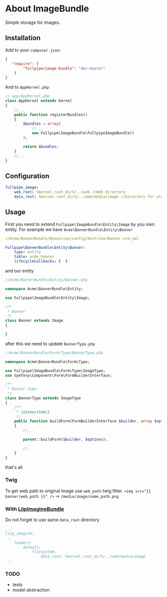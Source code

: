 About ImageBundle
=================
Simple storage for images.

## Installation

Add to your `composer.json`:
```json
{
   "require": {
        "fullpipe/image-bundle": "dev-master"
    }
}
```

And to `AppKernel.php`:
```php
// app/AppKernel.php
class AppKernel extends Kernel
{
    //...
    public function registerBundles()
    {
        $bundles = array(
            //...
            new Fullpipe\ImageBundle\FullpipeImageBundle()
        );

        return $bundles;
    }
    //...
}
```

## Configuration

```yaml
fullpipe_image:
    web_root: %kernel.root_dir%/../web //Web directory
    data_root: %kernel.root_dir%/../web/media/image //Directory for storing images
```

## Usage

First you need to extend `Fullpipe\ImageBundle\Entity\Image` by you own entity.
For example we have `Acme\BannerBundle\Entity\Banner`

```yaml
//Acme/BannerBundle/Resources/config/doctrine/Banner.orm.yml

Fullpipe\BannerBundle\Entity\Banner:
    type: entity
    table: acme_banner
    lifecycleCallbacks: {  }
```
and our entity
```php
//Acme/BannerBundle/Entity/Banner.php

namespace Acme\BannerBundle\Entity;

use Fullpipe\ImageBundle\Entity\Image;

/**
 * Banner
 */
class Banner extends Image
{

}
```
after this we need to update `BannerType.php`
```php
//Acme/BannerBundle/Form/Type/BannerType.php

namespace Acme\BannerBundle\Form\Type;

use Fullpipe\ImageBundle\Form\Type\ImageType;
use Symfony\Component\Form\FormBuilderInterface;

/**
 * Banner type.
 */
class BannerType extends ImageType
{
    /**
     * {@inheritdoc}
     */
    public function buildForm(FormBuilderInterface $builder, array $options)
    {
        //...

        parent::buildForm($builder, $options);

        //..
    }
}
```

that's all

### Twig

To get web path to original image use `web_path` twig filter.
`<img src="{{ banner|web_path }}" />` -> `/media/image/some_path.png`

### With [LiipImagineBundle](https://github.com/liip/LiipImagineBundle)

Do not forget to use same `data_root` directory
```yaml
...
liip_imagine:
...
    loaders:
        default:
            filesystem:
                data_root: %kernel.root_dir%/../web/media/image
...
```

### TODO

- tests
- model abstraction


